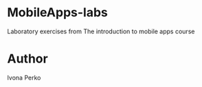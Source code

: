 # MobileApps-labs
Laboratory exercises from The introduction to mobile apps course 
# Author
Ivona Perko
